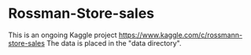 # Rossman-Store-sales

This is an ongoing Kaggle project https://www.kaggle.com/c/rossmann-store-sales
The data is placed in the "data directory". 
